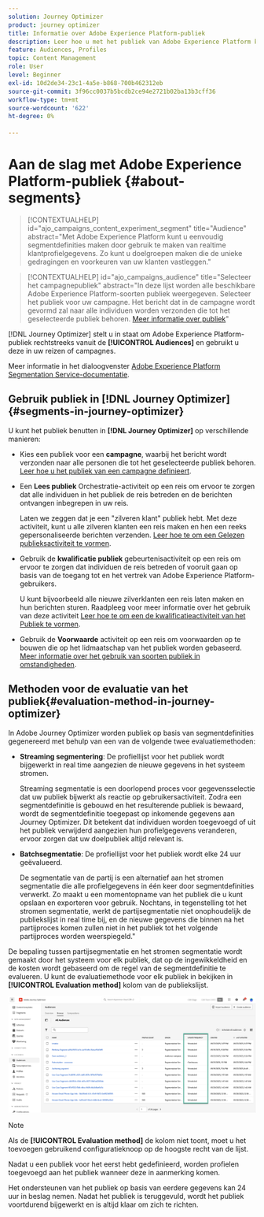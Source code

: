 ```yaml
---
solution: Journey Optimizer
product: journey optimizer
title: Informatie over Adobe Experience Platform-publiek
description: Leer hoe u met het publiek van Adobe Experience Platform kunt werken
feature: Audiences, Profiles
topic: Content Management
role: User
level: Beginner
exl-id: 10d2de34-23c1-4a5e-b868-700b462312eb
source-git-commit: 3f96cc0037b5bcdb2ce94e2721b02ba13b3cff36
workflow-type: tm+mt
source-wordcount: '622'
ht-degree: 0%

---
```


# Aan de slag met Adobe Experience Platform-publiek {#about-segments}

>[!CONTEXTUALHELP]
>id="ajo_campaigns_content_experiment_segment"
>title="Audience"
>abstract="Met Adobe Experience Platform kunt u eenvoudig segmentdefinities maken door gebruik te maken van realtime klantprofielgegevens. Zo kunt u doelgroepen maken die de unieke gedragingen en voorkeuren van uw klanten vastleggen."

>[!CONTEXTUALHELP]
>id="ajo_campaigns_audience"
>title="Selecteer het campagnepubliek"
>abstract="In deze lijst worden alle beschikbare Adobe Experience Platform-soorten publiek weergegeven. Selecteer het publiek voor uw campagne. Het bericht dat in de campagne wordt gevormd zal naar alle individuen worden verzonden die tot het geselecteerde publiek behoren. [Meer informatie over publiek](../audience/about-audiences.md)"

[!DNL Journey Optimizer] stelt u in staat om Adobe Experience Platform-publiek rechtstreeks vanuit de **[!UICONTROL Audiences]** en gebruikt u deze in uw reizen of campagnes.

Meer informatie in het dialoogvenster [Adobe Experience Platform Segmentation Service-documentatie](https://experienceleague.adobe.com/docs/experience-platform/segmentation/home.html).

## Gebruik publiek in [!DNL Journey Optimizer] {#segments-in-journey-optimizer}

U kunt het publiek benutten in **[!DNL Journey Optimizer]** op verschillende manieren:

* Kies een publiek voor een **campagne**, waarbij het bericht wordt verzonden naar alle personen die tot het geselecteerde publiek behoren. [Leer hoe u het publiek van een campagne definieert](../campaigns/create-campaign.md#define-the-audience-audience).

* Een **Lees publiek** Orchestratie-activiteit op een reis om ervoor te zorgen dat alle individuen in het publiek de reis betreden en de berichten ontvangen inbegrepen in uw reis.

  Laten we zeggen dat je een &quot;zilveren klant&quot; publiek hebt. Met deze activiteit, kunt u alle zilveren klanten een reis maken en hen een reeks gepersonaliseerde berichten verzenden. [Leer hoe te om een Gelezen publieksactiviteit te vormen](../building-journeys/read-audience.md#configuring-segment-trigger-activity).

* Gebruik de **kwalificatie publiek** gebeurtenisactiviteit op een reis om ervoor te zorgen dat individuen de reis betreden of vooruit gaan op basis van de toegang tot en het vertrek van Adobe Experience Platform-gebruikers.

  U kunt bijvoorbeeld alle nieuwe zilverklanten een reis laten maken en hun berichten sturen. Raadpleeg voor meer informatie over het gebruik van deze activiteit [Leer hoe te om een de kwalificatieactiviteit van het Publiek te vormen](../building-journeys/audience-qualification-events.md).

* Gebruik de **Voorwaarde** activiteit op een reis om voorwaarden op te bouwen die op het lidmaatschap van het publiek worden gebaseerd. [Meer informatie over het gebruik van soorten publiek in omstandigheden](../building-journeys/condition-activity.md#using-a-segment).

## Methoden voor de evaluatie van het publiek{#evaluation-method-in-journey-optimizer}

In Adobe Journey Optimizer worden publiek op basis van segmentdefinities gegenereerd met behulp van een van de volgende twee evaluatiemethoden:

* **Streaming segmentering**: De profiellijst voor het publiek wordt bijgewerkt in real time aangezien de nieuwe gegevens in het systeem stromen.

  Streaming segmentatie is een doorlopend proces voor gegevensselectie dat uw publiek bijwerkt als reactie op gebruikersactiviteit. Zodra een segmentdefinitie is gebouwd en het resulterende publiek is bewaard, wordt de segmentdefinitie toegepast op inkomende gegevens aan Journey Optimizer. Dit betekent dat individuen worden toegevoegd of uit het publiek verwijderd aangezien hun profielgegevens veranderen, ervoor zorgen dat uw doelpubliek altijd relevant is.

* **Batchsegmentatie**: De profiellijst voor het publiek wordt elke 24 uur geëvalueerd.

  De segmentatie van de partij is een alternatief aan het stromen segmentatie die alle profielgegevens in één keer door segmentdefinities verwerkt. Zo maakt u een momentopname van het publiek die u kunt opslaan en exporteren voor gebruik. Nochtans, in tegenstelling tot het stromen segmentatie, werkt de partijsegmentatie niet onophoudelijk de publiekslijst in real time bij, en de nieuwe gegevens die binnen na het partijproces komen zullen niet in het publiek tot het volgende partijproces worden weerspiegeld.&quot;

De bepaling tussen partijsegmentatie en het stromen segmentatie wordt gemaakt door het systeem voor elk publiek, dat op de ingewikkeldheid en de kosten wordt gebaseerd om de regel van de segmentdefinitie te evalueren. U kunt de evaluatiemethode voor elk publiek in bekijken in **[!UICONTROL Evaluation method]** kolom van de publiekslijst.

![](assets/evaluation-method.png)

>[!NOTE]
>
>Als de **[!UICONTROL Evaluation method]** de kolom niet toont, moet u het toevoegen gebruikend configuratieknoop op de hoogste recht van de lijst.

Nadat u een publiek voor het eerst hebt gedefinieerd, worden profielen toegevoegd aan het publiek wanneer deze in aanmerking komen.

Het ondersteunen van het publiek op basis van eerdere gegevens kan 24 uur in beslag nemen. Nadat het publiek is teruggevuld, wordt het publiek voortdurend bijgewerkt en is altijd klaar om zich te richten.
